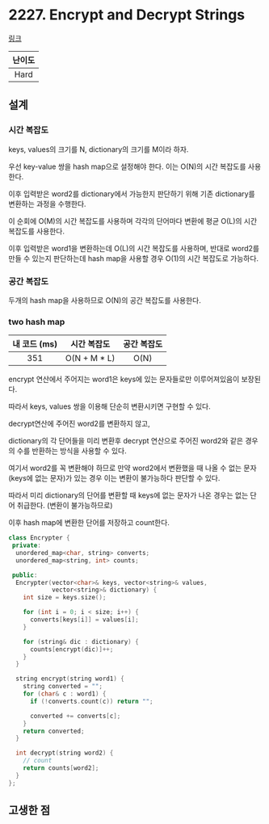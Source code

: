 # 2227. Encrypt and Decrypt Strings

[링크](https://leetcode.com/problems/encrypt-and-decrypt-strings/)

| 난이도 |
| :----: |
|  Hard  |

## 설계

### 시간 복잡도

keys, values의 크기를 N, dictionary의 크기를 M이라 하자.

우선 key-value 쌍을 hash map으로 설정해야 한다. 이는 O(N)의 시간 복잡도를 사용한다.

이후 입력받은 word2를 dictionary에서 가능한지 판단하기 위해 기존 dictionary를 변환하는 과정을 수행한다.

이 순회에 O(M)의 시간 복잡도를 사용하며 각각의 단어마다 변환에 평균 O(L)의 시간 복잡도를 사용한다.

이후 입력받은 word1을 변환하는데 O(L)의 시간 복잡도를 사용하며, 반대로 word2를 만들 수 있는지 판단하는데 hash map을 사용할 경우 O(1)의 시간 복잡도로 가능하다.

### 공간 복잡도

두개의 hash map을 사용하므로 O(N)의 공간 복잡도를 사용한다.

### two hash map

| 내 코드 (ms) |  시간 복잡도  | 공간 복잡도 |
| :----------: | :-----------: | :---------: |
|     351      | O(N + M \* L) |    O(N)     |

encrypt 연산에서 주어지는 word1은 keys에 있는 문자들로만 이루어져있음이 보장된다.

따라서 keys, values 쌍을 이용해 단순히 변환시키면 구현할 수 있다.

decrypt연산에 주어진 word2를 변환하지 않고,

dictionary의 각 단어들을 미리 변환후 decrypt 연산으로 주어진 word2와 같은 경우의 수를 반환하는 방식을 사용할 수 있다.

여기서 word2를 꼭 변환해야 하므로 만약 word2에서 변환했을 때 나올 수 없는 문자 (keys에 없는 문자)가 있는 경우 이는 변환이 불가능하다 판단할 수 있다.

따라서 미리 dictionary의 단어를 변환할 때 keys에 없는 문자가 나온 경우는 없는 단어 취급한다. (변환이 불가능하므로)

이후 hash map에 변환한 단어를 저장하고 count한다.

```cpp
class Encrypter {
 private:
  unordered_map<char, string> converts;
  unordered_map<string, int> counts;

 public:
  Encrypter(vector<char>& keys, vector<string>& values,
            vector<string>& dictionary) {
    int size = keys.size();

    for (int i = 0; i < size; i++) {
      converts[keys[i]] = values[i];
    }

    for (string& dic : dictionary) {
      counts[encrypt(dic)]++;
    }
  }

  string encrypt(string word1) {
    string converted = "";
    for (char& c : word1) {
      if (!converts.count(c)) return "";

      converted += converts[c];
    }
    return converted;
  }

  int decrypt(string word2) {
    // count
    return counts[word2];
  }
};
```

## 고생한 점
